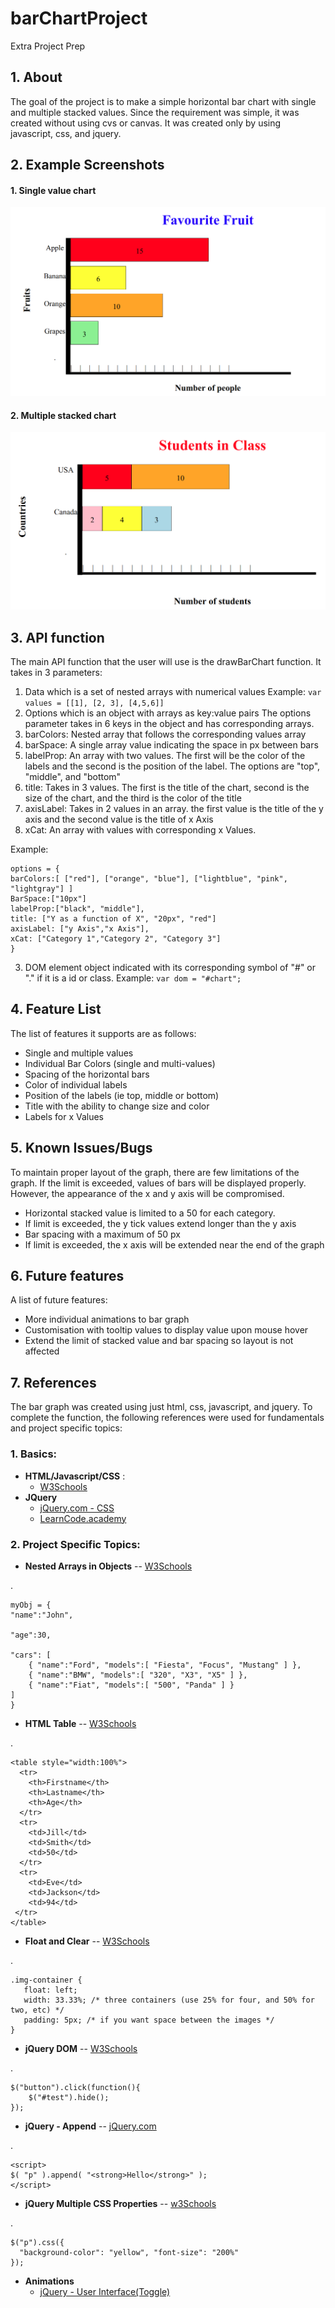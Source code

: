 # barChartProject
Extra Project Prep

## 1. About
The goal of the project is to make a simple horizontal bar chart with single and multiple stacked values. Since the requirement was simple, it was created without using cvs or canvas. It was created only by using javascript, css, and jquery.

## 2. Example Screenshots

#### 1. Single value chart
![Favourite fruit](FavouriteFruit.png "Favourite fruits as a single value chart")

#### 2. Multiple stacked chart

![Students](students.png "Number of students as stacked bar chart")

## 3. API function
The main API function that the user will use is the drawBarChart function. It takes in 3 parameters:

 1. Data which is a set of nested arrays with numerical values
Example:  ```var values = [[1], [2, 3], [4,5,6]]```
 2. Options which is an object with arrays as key:value pairs
 The options parameter takes in 6 keys in the object and has corresponding arrays.
  1. barColors: Nested array that follows the corresponding values array
  2. barSpace: A single array value indicating the space in px between bars
  3. labelProp: An array with two values. The first will be the color of the labels and the second is the position of the label. The options are "top", "middle", and "bottom"
  4. title: Takes in 3 values. The first is the title of the chart, second is the size of the chart, and the third is the color of the title
  5. axisLabel: Takes in 2 values in an array. the first value is the title of the y axis and the second value is the title of x Axis
  6. xCat: An array with values with corresponding x Values.

Example:

    options = {
    barColors:[ ["red"], ["orange", "blue"], ["lightblue", "pink", "lightgray"] ]
    BarSpace:["10px"]
    labelProp:["black", "middle"],
    title: ["Y as a function of X", "20px", "red"]
    axisLabel: ["y Axis","x Axis"],
    xCat: ["Category 1","Category 2", "Category 3"]
    }


 3. DOM element object indicated with its corresponding symbol of "#" or "." if it is a id or class.
 Example:
 ```var dom = "#chart";```


## 4. Feature List
The list of features it supports are as follows:

* Single and multiple values
* Individual Bar Colors (single and multi-values)
* Spacing of the horizontal bars
* Color of individual labels
* Position of the labels (ie top, middle or bottom)
* Title with the ability to change size and color
* Labels for x Values

## 5. Known Issues/Bugs
To maintain proper layout of the graph, there are few limitations of the graph. If the limit is exceeded, values of bars will be displayed properly. However, the appearance of the x and y axis will be compromised.

* Horizontal stacked value is limited to a 50 for each category.
 * If limit is exceeded, the y tick values extend longer than the y axis
* Bar spacing with a maximum of 50 px
 * If limit is exceeded, the x axis will be extended near the end of the graph

## 6. Future features
A list of future features:

* More individual animations to bar graph
* Customisation with tooltip values to display value upon mouse hover
* Extend the limit of stacked value and bar spacing so layout is not affected


## 7. References

The bar graph was created using just html, css, javascript, and jquery. To complete the function, the following references were used for fundamentals and project specific topics:

### 1. Basics:

 * **HTML/Javascript/CSS** :
    * [W3Schools](https://www.w3schools.com/)
 * **JQuery**
    * [jQuery.com - CSS](http://api.jquery.com/category/css/)
    * [LearnCode.academy](https://www.youtube.com/watch?v=hMxGhHNOkCU&list=PLoYCgNOIyGAB_8_iq1cL8MVeun7cB6eNc&index=15)

### 2. Project Specific Topics:

* **Nested Arrays in Objects**
  -- [W3Schools](https://www.w3schools.com/js/js_json_arrays.asp)

.

    myObj = {
    "name":"John",

    "age":30,

    "cars": [
        { "name":"Ford", "models":[ "Fiesta", "Focus", "Mustang" ] },
        { "name":"BMW", "models":[ "320", "X3", "X5" ] },
        { "name":"Fiat", "models":[ "500", "Panda" ] }
    ]
    }
* **HTML Table**  -- [W3Schools](https://www.w3schools.com/html/html_tables.asp)

.

    <table style="width:100%">
      <tr>
        <th>Firstname</th>
        <th>Lastname</th>
        <th>Age</th>
      </tr>
      <tr>
        <td>Jill</td>
        <td>Smith</td>
        <td>50</td>
      </tr>
      <tr>
        <td>Eve</td>
        <td>Jackson</td>
        <td>94</td>
     </tr>
    </table>

* **Float and Clear** -- [W3Schools](https://www.w3schools.com/css/css_float.asp)

.

    .img-container {
       float: left;
       width: 33.33%; /* three containers (use 25% for four, and 50% for two, etc) */
       padding: 5px; /* if you want space between the images */
    }

* **jQuery DOM** --  [W3Schools](https://www.w3schools.com/jquery/jquery_syntax.asp)

.

    $("button").click(function(){
        $("#test").hide();
    });


*  **jQuery - Append**
 -- [jQuery.com](http://api.jquery.com/append/)

.

    <script>
    $( "p" ).append( "<strong>Hello</strong>" );
    </script>

* **jQuery Multiple CSS Properties** -- [w3Schools](https://www.w3schools.com/jquery/jquery_css.asp)

.

    $("p").css({
      "background-color": "yellow", "font-size": "200%"
    });


* **Animations**
  * [jQuery - User Interface(Toggle)](https://jqueryui.com/toggle/)
